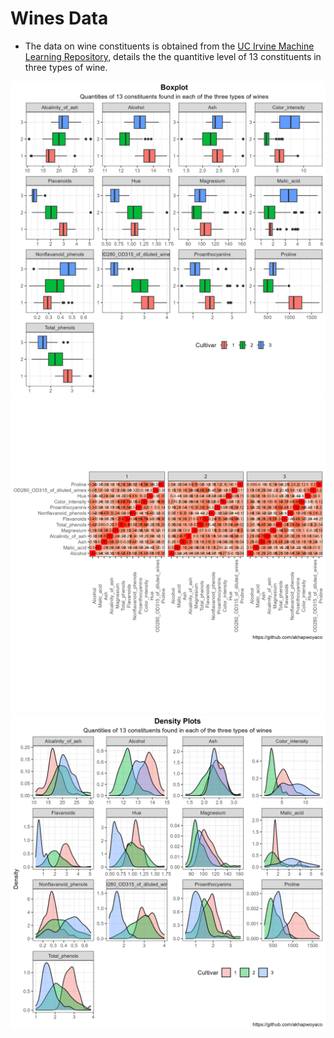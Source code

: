 # Wines Data

+ The data on wine constituents is obtained from 
the [UC Irvine Machine Learning Repository](https://archive.ics.uci.edu/dataset/109/wine), 
details the the quantitive level of 13 constituents in three types of wine.

![Wine Box Plots](./WINES/wine_box_plots.png)
![Wine Correlation Plot](./WINES/wine_correlation_plot.png)
![Wine Density Plots](./WINES/density_plots.png)